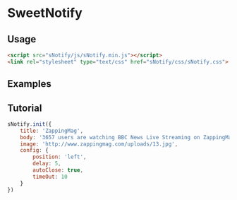 # SweetNotify

Usage
-----

```html
<script src="sNotify/js/sNotify.min.js"></script>
<link rel="stylesheet" type="text/css" href="sNotify/css/sNotify.css">
```

Examples
--------

Tutorial
--------
```javascript
sNotify.init({
	title: 'ZappingMag',
	body: '3657 users are watching BBC News Live Streaming on ZappingMag',
	image: 'http://www.zappingmag.com/uploads/13.jpg',
	config: {
		position: 'left',
		delay: 5,
		autoClose: true,
		timeOut: 10
	}
})
```
